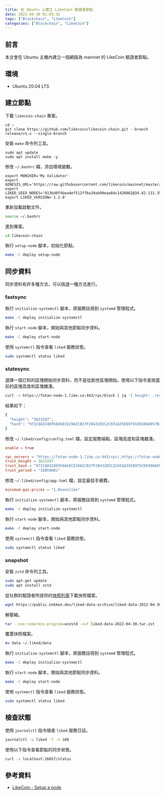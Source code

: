 ```yaml
---
title: 在 Ubuntu 上建立 LikeCoin 驗證者節點
date: 2022-04-30 01:03:32
tags: ["Blockchain", "LikeCoin"]
categories: ["Blockchain", "LikeCoin"]
---
```


## 前言

本文會在 Ubuntu 主機內建立一個網路為 mainnet 的 LikeCoin 驗證者節點。

## 環境

- Ubuntu 20.04 LTS

## 建立節點

下載 `likecoin-chain` 專案。

```
cd ~
git clone https://github.com/likecoin/likecoin-chain.git --branch release/v1.x --single-branch
```

安裝 `make` 命令列工具。

```
sudo apt update
sudo apt install make -y
```

修改 `~/.bashrc` 檔，添加環境變數。

```env
export MONIKER='My Validator'
export GENESIS_URL='https://raw.githubusercontent.com/likecoin/mainnet/master/genesis.json'
export LIKED_SEED_NODES='913bd0f4bea4ef512ffba39ab90eae84c1420862@34.82.131.35:26656,e44a2165ac573f84151671b092aa4936ac305e2a@nnkken.dev:26656'
export LIKED_VERSION='1.2.0'
```

重新加載啟動文件。

```bash
source ~/.bashrc
```

進到專案。

```bash
cd likecoin-chain
```

執行 `setup-node` 腳本，初始化節點。

```bash
make -C deploy setup-node
```

## 同步資料

同步資料有許多種方法，可以挑選一種方法進行。

### fastsync

執行 `initialize-systemctl` 腳本，將服務註冊到 `systemd` 管理程式。

```bash
make -C deploy initialize-systemctl
```

執行 `start-node` 腳本，開始與其他節點同步資料。

```bash
make -C deploy start-node
```

使用 `systemctl` 指令查看 `liked` 服務狀態。

```bash
sudo systemctl status liked
```
### statesync

選擇一個已知的區塊開始同步資料，而不是從創世區塊開始。使用以下指令查詢當前的區塊高度和區塊雜湊。

```bash
curl -s https://fotan-node-1.like.co:443/rpc/block | jq '{ height: .result.block.header.height, hash: .result.block_id.hash }'
```

結果如下：

```bash
{
  "height": "3623287",
  "hash": "971C8A324E956A5ECE29A2CB37F28432D5C2C031A35E8975CD8386A957B32FCE"
}
```

修改 `~/.liked/config/config.toml` 檔，設定服務端點、區塊高度和區塊雜湊。

```toml
enable = true

rpc_servers = "https://fotan-node-1.like.co:443/rpc/,https://fotan-node-2.like.co:443/rpc/"
trust_height = 3623287
trust_hash = "971C8A324E956A5ECE29A2CB37F28432D5C2C031A35E8975CD8386A957B32FCE"
trust_period = "168h0m0s"
```

修改 `~/.liked/config/app.toml` 檔，設定最低手續費。

```toml
minimum-gas-prices = "1.0nanolike"
```

執行 `initialize-systemctl` 腳本，將服務註冊到 `systemd` 管理程式。

```bash
make -C deploy initialize-systemctl
```

執行 `start-node` 腳本，開始與其他節點同步資料。

```bash
make -C deploy start-node
```

使用 `systemctl` 指令查看 `liked` 服務狀態。

```bash
sudo systemctl status liked
```

### snapshot

安裝 `zstd` 命令列工具。

```bash
sudo apt-get update
sudo apt install zstd
```

從社群的驗證者所提供的[快照列表](https://public.nnkken.dev/liked-data-archive/)下載快照檔案。

```bash
wget https://public.nnkken.dev/liked-data-archive/liked-data-2022-04-30.tar.zst
```

解壓縮。

```bash
tar --use-compress-program=unzstd -xvf liked-data-2022-04-30.tar.zst
```

覆蓋快照檔案。

```bash
mv data ~/.liked/data
```

執行 `initialize-systemctl` 腳本，將服務註冊到 `systemd` 管理程式。

```bash
make -C deploy initialize-systemctl
```

執行 `start-node` 腳本，開始與其他節點同步資料。

```bash
make -C deploy start-node
```

使用 `systemctl` 指令查看 `liked` 服務狀態。

```bash
sudo systemctl status liked
```

## 檢查狀態

使用 `journalctl` 指令檢查 `liked` 服務日誌。

```bash
journalctl -u liked -f -n 100
```

使用以下指令查看節點的同步狀態。

```bash
curl -s localhost:26657/status
```

## 參考資料

- [LikeCoin - Setup a node](https://docs.like.co/validator/likecoin-chain-node/setup-a-node)
